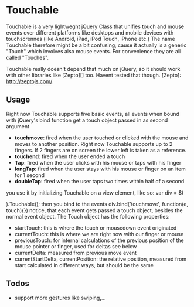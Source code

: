 # Touchable #

Touchable is a very lightweght jQuery Class that unifies touch and mouse events over different platforms like desktops and mobile devices with touchscrennes (like Android, iPad, iPod Touch, iPhone etc.)
The name Touchable therefore might be a bit confusing, cause it actually is a generic "Touch" which involves also mouse events. For convenience they are all called "Touches".

Touchable really doesn't depend that much on jQuery, so it should work with other libraries like [Zepto][] too. Havent tested that though.
[Zepto]: http://zeptojs.com/

## Usage ##

Right now Touchable supports five basic events, all events when bound with jQuery's bind function get a touch object passed in as second argument

* **touchmove**: fired when the user touched or clicked with the mouse and moves to another position. Right now Touchable supports up to 2 fingers. If 2 fingers are on screen the lower left is taken as a reference.
* **touchend**: fired when the user ended a touch
* **Tap**: fired when the user clicks with his mouse or taps with his finger
* **longTap**: fired when the user stays with his mouse or finger on an item for 1 second
* **doubleTap**: fired when the user taps two times within half of a second


you use it by initializing Touchable on a view element, like so:
    var div = $(<div>).Touchable();
then you bind to the events
    div.bind('touchmove', function(e, touch){})
notice, that each event gets passed a touch object, besides the normal event object. The Touch object has the following properties:


* startTouch: this is where the touch or mousedown event originated
* currentTouch: this is where we are right now with our finger or mouse     
* previousTouch: for internal calculations of the previous position of the mouse pointer or finger, used for deltas see below
* currentDelta: measured from previous move event
* currentStartDelta, currentPosition: the relative position, measured from start calculated in different ways, but should be the same


## Todos ##

* support more gestures like swiping,...